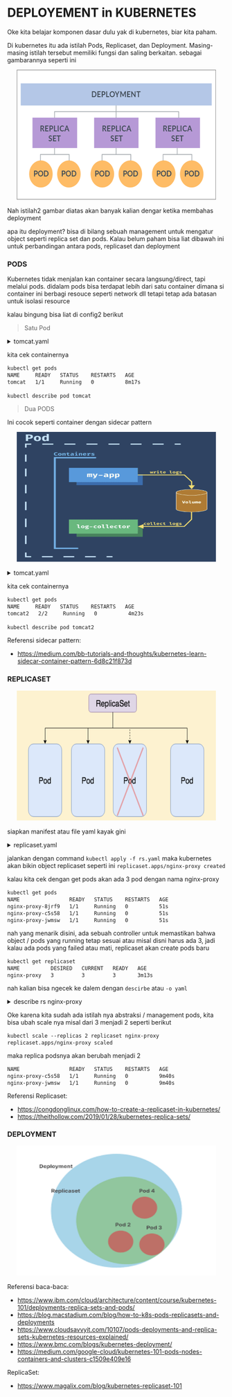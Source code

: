 # DEPLOYEMENT in KUBERNETES

Oke kita belajar komponen dasar dulu yak di kubernetes, biar kita paham.

Di kubernetes itu ada istilah Pods, Replicaset, dan Deployment. Masing-masing istilah tersebut memiliki fungsi dan saling berkaitan. sebagai gambarannya seperti ini 

<p align="center">
  <img width="460" height="300" src="https://github.com/ridwansswnto/cka-notes/blob/main/images/deploy.png">
</p>

Nah istilah2 gambar diatas akan banyak kalian dengar ketika membahas deployment

apa itu deployment? bisa di bilang sebuah management untuk mengatur object seperti replica set dan pods. Kalau belum paham bisa liat dibawah ini untuk perbandingan antara pods, replicaset dan deployment

### PODS
Kubernetes tidak menjalan kan container secara langsung/direct, tapi melalui pods. didalam pods bisa terdapat lebih dari satu container dimana si container ini berbagi resouce seperti network dll tetapi tetap ada batasan untuk isolasi resource

kalau bingung bisa liat di config2 berikut

> Satu Pod
<details><summary>tomcat.yaml</summary>

```
kubectl apply -f - <<EOF
apiVersion: v1
kind: Pod
metadata:
  name: tomcat
spec:
  containers:
  - name: tomcat
    image: tomcat:8.0
    ports:
      - name: port
        containerPort: 7500
    imagePullPolicy: Always
EOF
```
</details>


kita cek containernya
```
kubectl get pods              
NAME     READY   STATUS    RESTARTS   AGE
tomcat   1/1     Running   0          8m17s

kubectl describe pod tomcat
```

> Dua PODS

Ini cocok seperti container dengan sidecar pattern

<p align="center">
  <img width="460" height="300" src="https://github.com/ridwansswnto/cka-notes/blob/main/images/podsidecar.png">
</p>

<details><summary>tomcat.yaml</summary>

```
kubectl apply -f - <<EOF
apiVersion: v1
kind: Pod
metadata:
   name: tomcat2
spec:
  containers:
  - name: tomcat2
    image: tomcat:8.0
    ports:
    - name: tomcat
      containerPort: 7500
    imagePullPolicy: Always
  - name: database
    image: mongo
    ports:
    - name: db
      containerPort: 7501
    imagePullPolicy: Always
EOF
```
</details>

kita cek containernya
```
kubectl get pods              
NAME     READY   STATUS    RESTARTS   AGE
tomcat2   2/2     Running   0          4m23s

kubectl describe pod tomcat2
```

Referensi sidecar pattern:
* https://medium.com/bb-tutorials-and-thoughts/kubernetes-learn-sidecar-container-pattern-6d8c21f873d

### REPLICASET

<p align="center">
  <img width="460" height="300" src="https://github.com/ridwansswnto/cka-notes/blob/main/images/replicaset.png">
</p>

siapkan manifest atau file yaml kayak gini
<details><summary>replicaset.yaml</summary>

```
apiVersion: apps/v1
kind: ReplicaSet
metadata:
  name: nginx-proxy
  labels:
    app: nginx-proxy
    tier: frontend
spec:
  # modify replicas according to your case
  replicas: 3
  selector:
    matchLabels:
      tier: frontend
  template:
    metadata:
      labels:
        tier: frontend
    spec:
      containers:
      - name: nginx
        image: nginx
```
</details>

jalankan dengan command `kubectl apply -f rs.yaml` maka kubernetes akan bikin object replicaset seperti ini `replicaset.apps/nginx-proxy created`

kalau kita cek dengan get pods akan ada 3 pod dengan nama nginx-proxy 
```
kubectl get pods        
NAME                READY   STATUS    RESTARTS   AGE
nginx-proxy-8jrf9   1/1     Running   0          51s
nginx-proxy-c5s58   1/1     Running   0          51s
nginx-proxy-jwmsw   1/1     Running   0          51s
```

nah yang menarik disini, ada sebuah controller untuk memastikan bahwa object / pods yang running tetap sesuai atau misal disni harus ada 3, jadi kalau ada pods yang failed atau mati, replicaset akan create pods baru

```
kubectl get replicaset      
NAME          DESIRED   CURRENT   READY   AGE
nginx-proxy   3         3         3       3m13s
```

nah kalian bisa ngecek ke dalem dengan `descirbe` atau `-o yaml`

<details><summary>describe rs nginx-proxy</summary>

```
kubectl describe rs nginx-proxy                                                    
Name:         nginx-proxy
Namespace:    default
Selector:     tier=frontend
Labels:       app=nginx-proxy
              tier=frontend
Annotations:  <none>
Replicas:     3 current / 3 desired
Pods Status:  3 Running / 0 Waiting / 0 Succeeded / 0 Failed
Pod Template:
  Labels:  tier=frontend
  Containers:
   nginx:
    Image:        nginx
    Port:         <none>
    Host Port:    <none>
    Environment:  <none>
    Mounts:       <none>
  Volumes:        <none>
Events:
  Type    Reason            Age    From                   Message
  ----    ------            ----   ----                   -------
  Normal  SuccessfulCreate  4m58s  replicaset-controller  Created pod: nginx-proxy-8jrf9
  Normal  SuccessfulCreate  4m58s  replicaset-controller  Created pod: nginx-proxy-jwmsw
  Normal  SuccessfulCreate  4m58s  replicaset-controller  Created pod: nginx-proxy-c5s58
```
</details>

Oke karena kita sudah ada istilah nya abstraksi / management pods, kita bisa ubah scale nya misal dari 3 menjadi 2 seperti berikut

```
kubectl scale --replicas 2 replicaset nginx-proxy
replicaset.apps/nginx-proxy scaled
```

maka replica podsnya  akan berubah menjadi 2
```
NAME                READY   STATUS    RESTARTS   AGE
nginx-proxy-c5s58   1/1     Running   0          9m40s
nginx-proxy-jwmsw   1/1     Running   0          9m40s
```

Referensi Replicaset:
* https://congdonglinux.com/how-to-create-a-replicaset-in-kubernetes/
* https://theithollow.com/2019/01/28/kubernetes-replica-sets/

### DEPLOYMENT

<p align="center">
  <img width="460" height="300" src="https://github.com/ridwansswnto/cka-notes/blob/main/images/deploy1.png">
</p>

Referensi baca-baca:
* https://www.ibm.com/cloud/architecture/content/course/kubernetes-101/deployments-replica-sets-and-pods/
* https://blog.macstadium.com/blog/how-to-k8s-pods-replicasets-and-deployments
* https://www.cloudsavvyit.com/10107/pods-deployments-and-replica-sets-kubernetes-resources-explained/
* https://www.bmc.com/blogs/kubernetes-deployment/
* https://medium.com/google-cloud/kubernetes-101-pods-nodes-containers-and-clusters-c1509e409e16


ReplicaSet:
* https://www.magalix.com/blog/kubernetes-replicaset-101